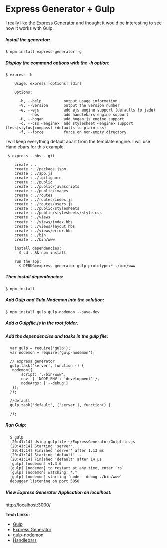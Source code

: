 # Express Generator + Gulp

I really like the [Express Generator](http://expressjs.com/starter/generator.html) and thought it would be interesting to see how it works with Gulp.

##### Install the generator:

    $ npm install express-generator -g

##### Display the command options with the -h option:

    $ express -h

        Usage: express [options] [dir]

        Options:

          -h, --help          output usage information
          -V, --version       output the version number
          -e, --ejs           add ejs engine support (defaults to jade)
              --hbs           add handlebars engine support
          -H, --hogan         add hogan.js engine support
          -c, --css <engine>  add stylesheet <engine> support (less|stylus|compass) (defaults to plain css)
          -f, --force         force on non-empty directory

I will keep everything default apart from the template engine. I will use Handlebars for this example.

     $ express --hbs --git

        create : .
        create : ./package.json
        create : ./app.js
        create : ./.gitignore
        create : ./public
        create : ./public/javascripts
        create : ./public/images
        create : ./routes
        create : ./routes/index.js
        create : ./routes/users.js
        create : ./public/stylesheets
        create : ./public/stylesheets/style.css
        create : ./views
        create : ./views/index.hbs
        create : ./views/layout.hbs
        create : ./views/error.hbs
        create : ./bin
        create : ./bin/www

        install dependencies:
          $ cd . && npm install

        run the app:
          $ DEBUG=express-generator-gulp-prototype:* ./bin/www


##### Then install dependencies:

    $ npm install

##### Add Gulp and Gulp Nodemon into the solution:

    $ npm install gulp gulp-nodemon --save-dev

##### Add a Gulpfile.js in the root folder.

##### Add the dependencies and tasks in the gulp file:

      var gulp = require('gulp');
      var nodemon = require('gulp-nodemon');

      // express generator
      gulp.task('server', function () {
       nodemon({
           script: './bin/www',
           env: { 'NODE_ENV': 'development' },
           nodeArgs: ['--debug']
       });
      });

      //default
      gulp.task('default', ['server'], function() {

      });

##### Run Gulp:

      $ gulp
      [20:41:14] Using gulpfile ~/ExpressGenerator/Gulpfile.js
      [20:41:14] Starting 'server'...
      [20:41:14] Finished 'server' after 1.13 ms
      [20:41:14] Starting 'default'...
      [20:41:14] Finished 'default' after 14 μs
      [gulp] [nodemon] v1.3.6
      [gulp] [nodemon] to restart at any time, enter `rs`
      [gulp] [nodemon] watching: *.*
      [gulp] [nodemon] starting `node --debug ./bin/www`
      debugger listening on port 5858

##### View Express Generator Application on localhost:

[http://localhost:3000/](http://localhost:3000/)

**Tech Links:**

*   [Gulp](http://gulpjs.com/)
*   [Express Generator](http://expressjs.com/starter/generator.html)
*   [gulp-nodemon](https://github.com/JacksonGariety/gulp-nodemon)
*   [Handlebars](http://handlebarsjs.com/)
